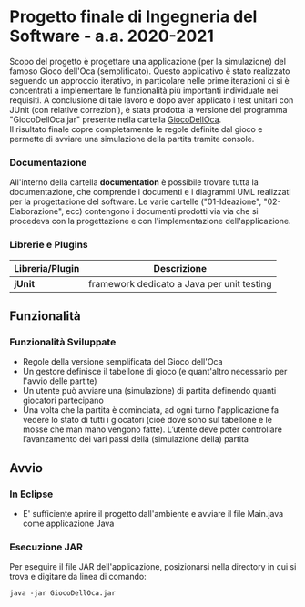 # Progetto finale di Ingegneria del Software - a.a. 2020-2021

Scopo del progetto è progettare una applicazione (per la simulazione) del famoso Gioco dell'Oca (semplificato). Questo applicativo è stato realizzato seguendo un approccio iterativo, in particolare nelle prime iterazioni ci si è concentrati a implementare le funzionalità più importanti individuate nei requisiti. 
A conclusione di tale lavoro e dopo aver applicato i test unitari con JUnit (con relative correzioni), è stata prodotta la versione del programma "GiocoDellOca.jar" presente nella cartella [GiocoDellOca](https://github.com/giuseppegiuffry/SoftwareEngineering-Project/tree/main/GiocoDellOca).  
Il risultato finale copre completamente le regole definite dal gioco e permette di avviare una simulazione della partita tramite console.

### Documentazione
All'interno della cartella **documentation** è possibile trovare tutta la documentazione, che comprende i documenti e i diagrammi UML realizzati per la progettazione del software. Le varie cartelle ("01-Ideazione", "02-Elaborazione", ecc) contengono i documenti prodotti via via che si procedeva con la progettazione e con l'implementazione dell'applicazione.

### Librerie e Plugins
|Libreria/Plugin|Descrizione|
|---------------|-----------|
|__jUnit__|framework dedicato a Java per unit testing|

## Funzionalità
### Funzionalità Sviluppate
- Regole della versione semplificata del Gioco dell'Oca
- Un gestore definisce il tabellone di gioco (e quant'altro necessario per l'avvio delle partite)
- Un utente può avviare una (simulazione) di partita definendo quanti giocatori partecipano
- Una volta che la partita è cominciata, ad ogni turno l'applicazione fa vedere lo stato di tutti i giocatori (cioè dove sono sul tabellone e le mosse che man mano vengono fatte). L’utente deve poter controllare l’avanzamento dei vari passi della (simulazione della) partita

## Avvio

### In Eclipse
- E' sufficiente aprire il progetto dall'ambiente e avviare il file Main.java come applicazione Java

### Esecuzione JAR
Per eseguire il file JAR dell'applicazione, posizionarsi nella directory in cui si trova e digitare da linea di comando:

```[shell]
java -jar GiocoDellOca.jar
```